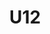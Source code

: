 ---
layout: team
title: U12
u12: seniors@blufc.com
permalink: /teams/u12/
priority: 5
categories: U12
---